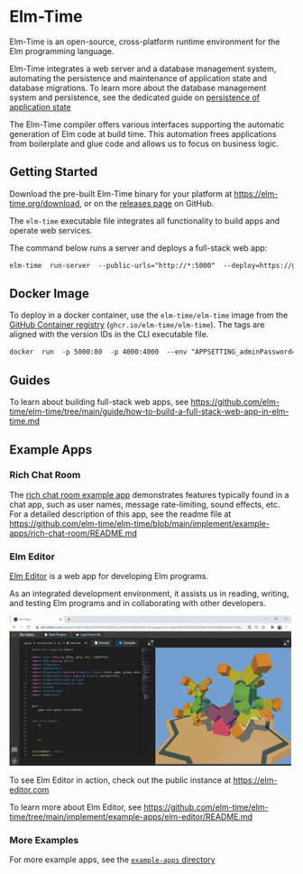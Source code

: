 # Elm-Time

Elm-Time is an open-source, cross-platform runtime environment for the Elm programming language.

Elm-Time integrates a web server and a database management system, automating the persistence and maintenance of application state and database migrations.
To learn more about the database management system and persistence, see the dedicated guide on [persistence of application state](./guide/persistence-of-application-state-in-elm-time.md)

The Elm-Time compiler offers various interfaces supporting the automatic generation of Elm code at build time. This automation frees applications from boilerplate and glue code and allows us to focus on business logic.


## Getting Started

Download the pre-built Elm-Time binary for your platform at <https://elm-time.org/download>, or on the [releases page](https://github.com/elm-time/elm-time/releases) on GitHub.

The `elm-time` executable file integrates all functionality to build apps and operate web services.

The command below runs a server and deploys a full-stack web app:

```txt
elm-time  run-server  --public-urls="http://*:5000"  --deploy=https://github.com/elm-time/elm-time/tree/8dbd5c91853fbcef3b645d95bccc01a886ccd7e2/implement/example-apps/docker-image-default-app
```


## Docker Image

To deploy in a docker container, use the `elm-time/elm-time` image from the [GitHub Container registry](https://github.com/elm-time/elm-time/pkgs/container/elm-time) (`ghcr.io/elm-time/elm-time`). The tags are aligned with the version IDs in the CLI executable file.

```txt
docker  run  -p 5000:80  -p 4000:4000  --env "APPSETTING_adminPassword=test"  ghcr.io/elm-time/elm-time
```


## Guides

To learn about building full-stack web apps, see <https://github.com/elm-time/elm-time/tree/main/guide/how-to-build-a-full-stack-web-app-in-elm-time.md>


## Example Apps

### Rich Chat Room

The [rich chat room example app](https://github.com/elm-time/elm-time/tree/main/implement/example-apps/rich-chat-room) demonstrates features typically found in a chat app, such as user names, message rate-limiting, sound effects, etc.
For a detailed description of this app, see the readme file at <https://github.com/elm-time/elm-time/blob/main/implement/example-apps/rich-chat-room/README.md>

### Elm Editor

[Elm Editor](https://github.com/elm-time/elm-time/tree/main/implement/example-apps/elm-editor) is a web app for developing Elm programs.

As an integrated development environment, it assists us in reading, writing, and testing Elm programs and in collaborating with other developers.

<a href="https://github.com/elm-time/elm-time/tree/main/implement/example-apps/elm-editor/README.md">
<img src="./guide/image/2021-03-17-elm-editor-user-interface.png" width="500" />
</a>

To see Elm Editor in action, check out the public instance at https://elm-editor.com

To learn more about Elm Editor, see <https://github.com/elm-time/elm-time/tree/main/implement/example-apps/elm-editor/README.md>

### More Examples

For more example apps, see the [`example-apps` directory](./implement/example-apps/)
